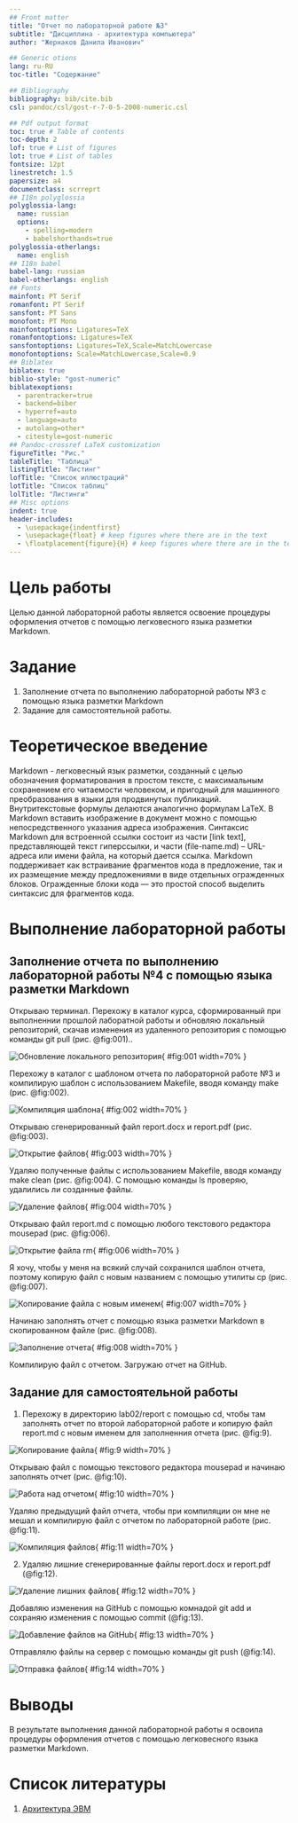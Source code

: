 ```yaml
---
## Front matter
title: "Отчет по лабораторной работе №3"
subtitle: "Дисциплина - архитектура компьютера"
author: "Жернаков Данила Иванович"

## Generic otions
lang: ru-RU
toc-title: "Содержание"

## Bibliography
bibliography: bib/cite.bib
csl: pandoc/csl/gost-r-7-0-5-2008-numeric.csl

## Pdf output format
toc: true # Table of contents
toc-depth: 2
lof: true # List of figures
lot: true # List of tables
fontsize: 12pt
linestretch: 1.5
papersize: a4
documentclass: scrreprt
## I18n polyglossia
polyglossia-lang:
  name: russian
  options:
	- spelling=modern
	- babelshorthands=true
polyglossia-otherlangs:
  name: english
## I18n babel
babel-lang: russian
babel-otherlangs: english
## Fonts
mainfont: PT Serif
romanfont: PT Serif
sansfont: PT Sans
monofont: PT Mono
mainfontoptions: Ligatures=TeX
romanfontoptions: Ligatures=TeX
sansfontoptions: Ligatures=TeX,Scale=MatchLowercase
monofontoptions: Scale=MatchLowercase,Scale=0.9
## Biblatex
biblatex: true
biblio-style: "gost-numeric"
biblatexoptions:
  - parentracker=true
  - backend=biber
  - hyperref=auto
  - language=auto
  - autolang=other*
  - citestyle=gost-numeric
## Pandoc-crossref LaTeX customization
figureTitle: "Рис."
tableTitle: "Таблица"
listingTitle: "Листинг"
lofTitle: "Список иллюстраций"
lotTitle: "Список таблиц"
lolTitle: "Листинги"
## Misc options
indent: true
header-includes:
  - \usepackage{indentfirst}
  - \usepackage{float} # keep figures where there are in the text
  - \floatplacement{figure}{H} # keep figures where there are in the text
---
```


# Цель работы

Целью данной лабораторной работы является освоение процедуры оформления отчетов с помощью легковесного языка разметки Markdown.

# Задание

1. Заполнение отчета по выполнению лабораторной работы №3 с помощью языка разметки Markdown
2. Задание для самостоятельной работы.

# Теоретическое введение

Markdown - легковесный язык разметки, созданный с целью обозначения форматирования в простом тексте, с максимальным сохранением его читаемости человеком, и пригодный для машинного преобразования в языки для продвинутых публикаций. 
Внутритекстовые формулы делаются аналогично формулам LaTeX.
В Markdown вставить изображение в документ можно с помощью непосредственного указания адреса изображения.
Синтаксис Markdown для встроенной ссылки состоит из части [link text], представляющей текст гиперссылки, и части (file-name.md) – URL-адреса или имени файла, на который дается ссылка.
Markdown поддерживает как встраивание фрагментов кода в предложение, так и их размещение между предложениями в виде отдельных огражденных блоков. Огражденные блоки кода — это простой способ выделить синтаксис для фрагментов кода.

# Выполнение лабораторной работы

## Заполнение отчета по выполнению лабораторной работы №4 с помощью языка разметки Markdown

Открываю терминал. Перехожу в каталог курса, сформированный при выполненнии прошлой лаборатной работы и обновляю локальный репозиторий, скачав изменения из удаленного репозитория с помощью команды git pull (рис. @fig:001)..

![Обновление локального репозитория](image/1.png){ #fig:001 width=70% }

Перехожу в каталог с шаблоном отчета по лабораторной работе №3 и компилирую шаблон с использованием Makefile, вводя команду make (рис. @fig:002).

![Компиляция шаблона](image/2.png){ #fig:002 width=70% }

Открываю сгенерированный файл report.docx и report.pdf (рис. @fig:003).

![Открытие файлов](image/3.png){ #fig:003 width=70% }


Удаляю полученные файлы с использованием Makefile, вводя команду make clean (рис. @fig:004). С помощью команды ls проверяю, удалились ли созданные файлы.

![Удаление файлов](image/4.png){ #fig:004 width=70% }

Открываю файл report.md с помощью любого текстового редактора mousepad (рис. @fig:006).

![Открытие файла rm](image/6.png){ #fig:006 width=70% }

Я хочу, чтобы у меня на всякий случай сохранился шаблон отчета, поэтому копирую файл с новым названием с помощью утилиты cp (рис. @fig:007).

![Копирование файла с новым именем](image/7.png){ #fig:007 width=70% }

Начинаю заполнять отчет с помощью языка разметки Markdown в скопированном файле (рис. @fig:008).

![Заполнение отчета](image/8.png){ #fig:008 width=70% }

Компилирую файл с отчетом. Загружаю отчет на GitHub.

## Задание для самостоятельной работы

1. Перехожу в директорию lab02/report с помощью cd, чтобы там заполнять отчет по второй лабораторной работе и копирую файл report.md с новым именем для заполненния отчета (рис. @fig:9).

![Копирование файла](image/9.png){ #fig:9 width=70% }

Открываю файл с помощью текстового редактора mousepad и начинаю заполнять отчет (рис. @fig:10).

![Работа над отчетом](image/10.png){ #fig:10 width=70% }

Удаляю предыдущий файл отчета, чтобы при компиляции он мне не мешал и компилирую файл с отчетом по лабораторной работе (рис. @fig:11).

![Компиляция файлов](image/11.png){ #fig:11 width=70% }

2. Удаляю лишние сгенерированные файлы report.docx и report.pdf (@fig:12).

![Удаление лишних файлов](image/12.png){ #fig:12 width=70% }

Добавляю изменения на GitHub с помощью комнадой git add и сохраняю изменения с помощью commit (@fig:13).

![Добавление файлов на GitHub](image/13.png){ #fig:13 width=70% }

Отправлялю файлы на сервер с помощью команды git push (@fig:14).

![Отправка файлов](image/14.png){ #fig:14 width=70% }

# Выводы

В результате выполнения данной лабораторной работы я освоила процедуры оформления отчетов с помощью легковесного языка разметки Markdown.

# Список литературы

1. [Архитектура ЭВМ](https://esystem.rudn.ru/pluginfile.php/1584625/mod_resource/content/1/%D0%9B%D0%B0%D0%B1%D0%BE%D1%80%D0%B0%D1%82%D0%BE%D1%80%D0%BD%D0%B0%D1%8F%20%D1%80%D0%B0%D0%B1%D0%BE%D1%82%D0%B0%20%E2%84%964.pdf)

